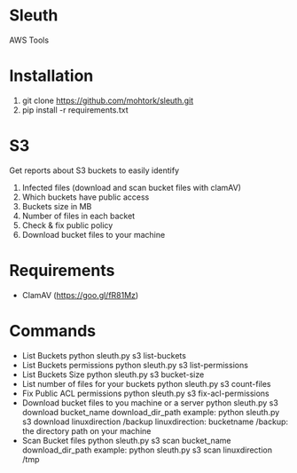 # Sleuth
AWS Tools 

# Installation
1. git clone https://github.com/mohtork/sleuth.git
2. pip install -r requirements.txt

# S3
Get reports about S3 buckets to easily identify 
1. Infected files (download and scan bucket files with clamAV)
2. Which buckets have public access 
3. Buckets size in MB
4. Number of files in each backet
5. Check & fix public policy
6. Download bucket files to your machine


# Requirements
- ClamAV (https://goo.gl/fR81Mz)

# Commands
- List Buckets
python sleuth.py s3 list-buckets
- List Buckets permissions
python sleuth.py s3  list-permissions
- List Buckets Size
python sleuth.py s3 bucket-size
- List number of files for your buckets
python sleuth.py s3 count-files
- Fix Public ACL permissions
python sleuth.py s3 fix-acl-permissions
- Download bucket files to you machine or a server
python sleuth.py s3 download bucket_name download_dir_path
example: python sleuth.py s3 download linuxdirection /backup
linuxdirection: bucketname
/backup: the directory path on your machine
- Scan Bucket files
python sleuth.py s3 scan bucket_name download_dir_path
example: python sleuth.py s3 scan linuxdirection /tmp

